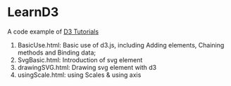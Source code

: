 # LearnD3
A code example of [D3 Tutorials](http://alignedleft.com/tutorials/d3)
1. BasicUse.html: Basic use of d3.js, including Adding elements, Chaining methods and Binding data;
2. SvgBasic.html: Introduction of svg element
3. drawingSVG.html: Drawing svg element with d3
4. usingScale.html: using Scales & using axis
